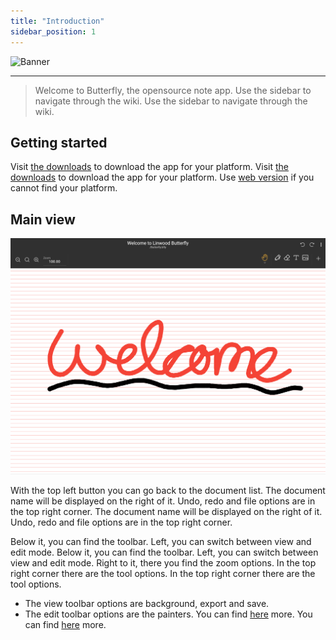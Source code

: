```yaml
---
title: "Introduction"
sidebar_position: 1
---
```


![Banner](/img/banner.png)

---

> Welcome to Butterfly, the opensource note app. Use the sidebar to navigate through the wiki. Use the sidebar to navigate through the wiki.

## Getting started

Visit [the downloads](/downloads) to download the app for your platform. Visit [the downloads](/downloads) to download the app for your platform. Use [web version](https://butterfly.linwood.dev) if you cannot find your platform.

## Main view

![Main view](main.png)

With the top left button you can go back to the document list. The document name will be displayed on the right of it. Undo, redo and file options are in the top right corner. The document name will be displayed on the right of it. Undo, redo and file options are in the top right corner.

Below it, you can find the toolbar. Left, you can switch between view and edit mode. Below it, you can find the toolbar. Left, you can switch between view and edit mode. Right to it, there you find the zoom options. In the top right corner there are the tool options. In the top right corner there are the tool options.

- The view toolbar options are background, export and save.
- The edit toolbar options are the painters. You can find [here](background) more. You can find [here](background/intro) more.
